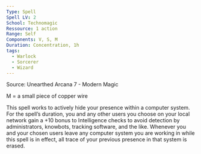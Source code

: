 ```yaml
---
Type: Spell
Spell LV: 2
School: Technomagic
Ressource: 1 action
Range: Self
Components: V, S, M
Duration: Concentration, 1h
tags:
  - Warlock
  - Sorcerer
  - Wizard
---
```

Source: Unearthed Arcana 7 - Modern Magic

M = a small piece of copper wire

This spell works to actively hide your presence within a computer system. For the spell’s duration, you and any other users you choose on your local network gain a +10 bonus to Intelligence checks to avoid detection by administrators, knowbots, tracking software, and the like. Whenever you and your chosen users leave any computer system you are working in while this spell is in effect, all trace of your previous presence in that system is erased.